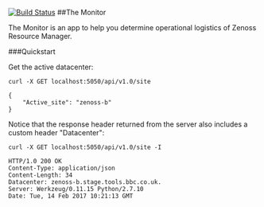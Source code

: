 [![Build Status](https://travis-ci.org/V3ckt0r/TheMonitor.svg?branch=master)](https://travis-ci.org/V3ckt0r/TheMonitor)
##The Monitor

The Monitor is an app to help you determine operational logistics of Zenoss Resource Manager.

###Quickstart

Get the active datacenter:

    curl -X GET localhost:5050/api/v1.0/site

    {
        "Active_site": "zenoss-b"
    }

Notice that the response header returned from the server also includes a custom header "Datacenter":

    curl -X GET localhost:5050/api/v1.0/site -I

    HTTP/1.0 200 OK
    Content-Type: application/json
    Content-Length: 34
    Datacenter: zenoss-b.stage.tools.bbc.co.uk.
    Server: Werkzeug/0.11.15 Python/2.7.10
    Date: Tue, 14 Feb 2017 10:21:13 GMT

